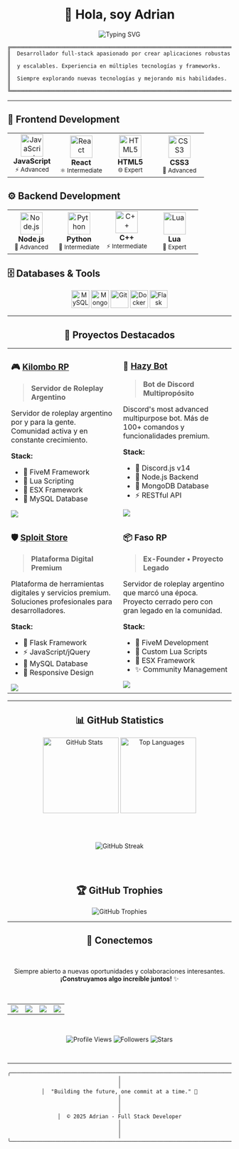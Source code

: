<div align="center">

# 👋 Hola, soy Adrian

<img src="https://readme-typing-svg.herokuapp.com?font=Inter&weight=600&size=24&duration=3000&pause=1000&color=000000&center=true&vCenter=true&width=600&lines=💻+Full+Stack+Developer;🎮+FiveM+%26+Discord+Specialist;🚀+Building+Digital+Solutions;📍+Based+in+Chicago%2C+Illinois" alt="Typing SVG" />

</div>

```ascii
╔══════════════════════════════════════════════════════════════════════════╗
║  Desarrollador full-stack apasionado por crear aplicaciones robustas    ║
║  y escalables. Experiencia en múltiples tecnologías y frameworks.       ║
║  Siempre explorando nuevas tecnologías y mejorando mis habilidades.     ║
╚══════════════════════════════════════════════════════════════════════════╝
```

---

## 🎨 Frontend Development

<table>
<tr>
<td width="25%" align="center">
<img src="https://cdn.jsdelivr.net/gh/devicons/devicon/icons/javascript/javascript-original.svg" width="50" height="50" alt="JavaScript" />
<br><strong>JavaScript</strong>
<br><sub>⚡ Advanced</sub>
</td>
<td width="25%" align="center">
<img src="https://cdn.jsdelivr.net/gh/devicons/devicon/icons/react/react-original.svg" width="50" height="50" alt="React" />
<br><strong>React</strong>
<br><sub>⚛️ Intermediate</sub>
</td>
<td width="25%" align="center">
<img src="https://cdn.jsdelivr.net/gh/devicons/devicon/icons/html5/html5-original.svg" width="50" height="50" alt="HTML5" />
<br><strong>HTML5</strong>
<br><sub>🌐 Expert</sub>
</td>
<td width="25%" align="center">
<img src="https://cdn.jsdelivr.net/gh/devicons/devicon/icons/css3/css3-original.svg" width="50" height="50" alt="CSS3" />
<br><strong>CSS3</strong>
<br><sub>🎨 Advanced</sub>
</td>
</tr>
</table>

## ⚙️ Backend Development

<table>
<tr>
<td width="25%" align="center">
<img src="https://cdn.jsdelivr.net/gh/devicons/devicon/icons/nodejs/nodejs-original.svg" width="50" height="50" alt="Node.js" />
<br><strong>Node.js</strong>
<br><sub>💚 Advanced</sub>
</td>
<td width="25%" align="center">
<img src="https://cdn.jsdelivr.net/gh/devicons/devicon/icons/python/python-original.svg" width="50" height="50" alt="Python" />
<br><strong>Python</strong>
<br><sub>🐍 Intermediate</sub>
</td>
<td width="25%" align="center">
<img src="https://cdn.jsdelivr.net/gh/devicons/devicon/icons/cplusplus/cplusplus-original.svg" width="50" height="50" alt="C++" />
<br><strong>C++</strong>
<br><sub>⚡ Intermediate</sub>
</td>
<td width="25%" align="center">
<img src="https://cdn.jsdelivr.net/gh/devicons/devicon/icons/lua/lua-original.svg" width="50" height="50" alt="Lua" />
<br><strong>Lua</strong>
<br><sub>🌙 Expert</sub>
</td>
</tr>
</table>

## 🗄️ Databases & Tools

<p align="center">
<img src="https://cdn.jsdelivr.net/gh/devicons/devicon/icons/mysql/mysql-original.svg" width="40" height="40" alt="MySQL" />
<img src="https://cdn.jsdelivr.net/gh/devicons/devicon/icons/mongodb/mongodb-original.svg" width="40" height="40" alt="MongoDB" />
<img src="https://cdn.jsdelivr.net/gh/devicons/devicon/icons/git/git-original.svg" width="40" height="40" alt="Git" />
<img src="https://cdn.jsdelivr.net/gh/devicons/devicon/icons/docker/docker-original.svg" width="40" height="40" alt="Docker" />
<img src="https://cdn.jsdelivr.net/gh/devicons/devicon/icons/flask/flask-original.svg" width="40" height="40" alt="Flask" />
</p>

---

<div align="center">

## 💼 Proyectos Destacados

</div>

<table>
<tr>
<td width="50%" valign="top">

### 🎮 [Kilombo RP](https://kilomborp.net)
> **Servidor de Roleplay Argentino**

Servidor de roleplay argentino por y para la gente. Comunidad activa y en constante crecimiento.

**Stack:**
- 🚗 FiveM Framework
- 🌙 Lua Scripting
- 🔧 ESX Framework
- 🐬 MySQL Database

<a href="https://kilomborp.net" target="_blank">
<img src="https://img.shields.io/badge/🌐_Visitar_Sitio-000000?style=for-the-badge" />
</a>

</td>
<td width="50%" valign="top">

### 🤖 [Hazy Bot](https://hazybot.net)
> **Bot de Discord Multipropósito**

Discord's most advanced multipurpose bot. Más de 100+ comandos y funcionalidades premium.

**Stack:**
- 🤖 Discord.js v14
- 💚 Node.js Backend
- 🍃 MongoDB Database
- ⚡ RESTful API

<a href="https://hazybot.net" target="_blank">
<img src="https://img.shields.io/badge/🌐_Visitar_Sitio-000000?style=for-the-badge" />
</a>

</td>
</tr>
<tr>
<td width="50%" valign="top">

### 🛡️ [Sploit Store](https://sploit.store)
> **Plataforma Digital Premium**

Plataforma de herramientas digitales y servicios premium. Soluciones profesionales para desarrolladores.

**Stack:**
- 🐍 Flask Framework
- ⚡ JavaScript/jQuery
- 🐬 MySQL Database
- 🎨 Responsive Design

<a href="https://sploit.store" target="_blank">
<img src="https://img.shields.io/badge/🌐_Visitar_Sitio-000000?style=for-the-badge" />
</a>

</td>
<td width="50%" valign="top">

### 📦 Faso RP
> **Ex-Founder • Proyecto Legado**

Servidor de roleplay argentino que marcó una época. Proyecto cerrado pero con gran legado en la comunidad.

**Stack:**
- 🚗 FiveM Development
- 🌙 Custom Lua Scripts
- 🔧 ESX Framework
- ✨ Community Management

<img src="https://img.shields.io/badge/Estado-Cerrado-grey?style=for-the-badge" />

</td>
</tr>
</table>

---

<div align="center">

## 📊 GitHub Statistics

<img src="https://github-readme-stats.vercel.app/api?username=4drixn&show_icons=true&theme=default&title_color=000000&icon_color=000000&text_color=666666&bg_color=ffffff&hide_border=true&include_all_commits=true&count_private=true" height="170" alt="GitHub Stats" />
<img src="https://github-readme-stats.vercel.app/api/top-langs/?username=4drixn&layout=compact&theme=default&title_color=000000&text_color=666666&bg_color=ffffff&hide_border=true&langs_count=8" height="170" alt="Top Languages" />

<br><br>

<img src="https://github-readme-streak-stats.herokuapp.com/?user=4drixn&theme=default&ring=000000&fire=000000&currStreakLabel=000000&background=ffffff&hide_border=true&stroke=666666&currStreakNum=000000&sideNums=000000&sideLabels=666666&dates=666666" alt="GitHub Streak" />

<br><br>

## 🏆 GitHub Trophies

<img src="https://github-profile-trophy.vercel.app/?username=4drixn&theme=flat&no-frame=true&no-bg=true&column=7&margin-w=15&margin-h=15" alt="GitHub Trophies" />

</div>

---

<div align="center">

## 🤝 Conectemos

<br>

Siempre abierto a nuevas oportunidades y colaboraciones interesantes.  
**¡Construyamos algo increíble juntos!** ✨

<br>

<table>
<tr>
<td align="center" width="25%">
<a href="mailto:adrian@fasorp.com">
<img src="https://img.shields.io/badge/📧_Email-adrian@fasorp.com-000000?style=for-the-badge" />
</a>
</td>
<td align="center" width="25%">
<a href="https://kilomborp.net">
<img src="https://img.shields.io/badge/🎮_Kilombo_RP-Visit-000000?style=for-the-badge" />
</a>
</td>
<td align="center" width="25%">
<a href="https://hazybot.net">
<img src="https://img.shields.io/badge/🤖_Hazy_Bot-Visit-000000?style=for-the-badge" />
</a>
</td>
<td align="center" width="25%">
<a href="https://sploit.store">
<img src="https://img.shields.io/badge/🛡️_Sploit_Store-Visit-000000?style=for-the-badge" />
</a>
</td>
</tr>
</table>

<br>

![Profile Views](https://komarev.com/ghpvc/?username=4drixn&style=flat-square&color=000000&label=Profile+Views)
![Followers](https://img.shields.io/github/followers/4drixn?style=flat-square&color=000000&labelColor=f0f0f0&logo=github&label=Followers)
![Stars](https://img.shields.io/github/stars/4drixn?style=flat-square&color=000000&labelColor=f0f0f0&logo=github&label=Total+Stars)

<br>

---

```ascii
╭─────────────────────────────────────────────────────────────────────────╮
│                                                                         │
│  "Building the future, one commit at a time." 🚀                       │
│                                                                         │
│  © 2025 Adrian - Full Stack Developer                                  │
│                                                                         │
╰─────────────────────────────────────────────────────────────────────────╯
```

</div>

